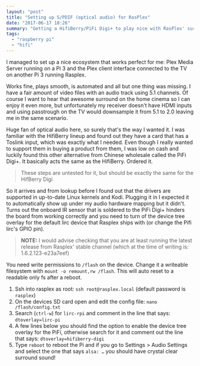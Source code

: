 ```yaml
---
layout: "post"
title: "Setting up S/PDIF (optical audio) for RasPlex"
date: "2017-06-17 18:26"
summary: "Getting a HifiBerry/PiFi Digi+ to play nice with RasPlex' surround capabilities."
tags:
  - "raspberry pi"
  - "hifi"
---
```


I managed to set up a nice ecosystem that works perfect for me: Plex Media Server running on a Pi 3 and the Plex client interface connected to the TV on another Pi 3 running Rasplex.

Works fine, plays smooth, is automated and all but one thing was missing. I have a fair amount of video files with an audio track using 5.1 channels. Of course I want to hear that awesome surround on the home cinema so I can enjoy it even more, but unfortunately my receiver doesn't have HDMI inputs and using passtrough on the TV would downsample it from 5.1 to 2.0 leaving me in the same scenario.

Huge fan of optical audio here, so surely that's the way I wanted it. I was familiar with the HifiBerry lineup and found out they have a card that has a Toslink input, which was exactly what I needed. Even though I really wanted to support them in buying a product from them, I was low on cash and luckily found this other alternative from Chinese wholesale called the PiFi Digi+. It basically acts the same as the HifiBerry. Ordered it.

> These steps are untested for it, but should be exactly the same for the HifBerry Digi

So it arrives and from lookup before I found out that the drivers are supported in up-to-date Linux kernels and Kodi. Plugging it in I expected it to automatically show up under my audio hardware mapping but it didn't. Turns out the onboard IR sensor that is soldered to the PiFi Digi+ hinders the board from working correctly and you need to turn of the device tree overlay for the default lirc device that Rasplex ships with (or change the Pifi lirc's GPIO pin).

> __NOTE:__ I would advise checking that you are at least running the latest release from Rasplex' stable channel (which at the time of writing is: 1.6.2.123-e23a7eef)

You need write permissions to `/flash` on the device. Change it a writeable filesystem with `mount -o remount,rw /flash`. This will auto reset to a readable only fs after a reboot.

1. Ssh into rasplex as root: `ssh root@rasplex.local` (default password is `rasplex`)
2. On the devices SD card open and edit the config file: `nano /flash/config.txt`
3. Search (`ctrl-w`) for `lirc-rpi` and comment in the line that says: `dtoverlay=lirc-pi`
4. A few lines below you should find the option to enable the device tree overlay for the PiFi, otherwise search for it and comment out the line that says: `dtoverlay=hifiberry-digi`
5. Type `reboot` to reboot the Pi and if you go to Settings > Audio Settings and select the one that says `alsa: …` you should have crystal clear surround sound!
